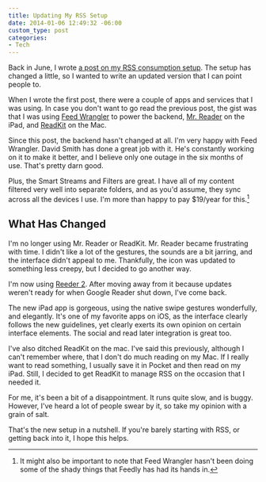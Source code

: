 ```yaml
---
title: Updating My RSS Setup
date: 2014-01-06 12:49:32 -06:00
custom_type: post
categories:
- Tech
---
```


Back in June, I wrote [a post on my RSS consumption setup](https://ttimsmith.com/2013/06/a-new-rss-setup). The setup has changed a little, so I wanted to write an updated version that I can point people to.

When I wrote the first post, there were a couple of apps and services that I was using. In case you don't want to go read the previous post, the gist was that I was using [Feed Wrangler](https://feedwrangler.net/) to power the backend, [Mr. Reader](http://www.curioustimes.de/mrreader/) on the iPad, and [ReadKit](http://readkitapp.com/) on the Mac.

Since this post, the backend hasn't changed at all. I'm very happy with Feed Wrangler. David Smith has done a great job with it. He's constantly working on it to make it better, and I believe only one outage in the six months of use. That's pretty darn good.

Plus, the Smart Streams and Filters are great. I have all of my content filtered very well into separate folders, and as you'd assume, they sync across all the devices I use. I'm more than happy to pay $19/year for this.[^1]

## What Has Changed
I'm no longer using Mr. Reader or ReadKit. Mr. Reader became frustrating with time. I didn't like a lot of the gestures, the sounds are a bit jarring, and the interface didn't appeal to me. Thankfully, the icon was updated to something less creepy, but I decided to go another way.

I'm now using [Reeder 2](http://reederapp.com/ios). After moving away from it because updates weren't ready for when Google Reader shut down, I've come back.

The new iPad app is gorgeous, using the native swipe gestures wonderfully, and elegantly. It's one of my favorite apps on iOS, as the interface clearly follows the new guidelines, yet clearly exerts its own opinion on certain interface elements. The social and read later integration is great too.

I've also ditched ReadKit on the mac. I've said this previously, although I can't remember where, that I don't do much reading on my Mac. If I really want to read something, I usually save it in Pocket and then read on my iPad. Still, I decided to get ReadKit to manage RSS on the occasion that I needed it.

For me, it's been a bit of a disappointment. It runs quite slow, and is buggy. However, I've heard a lot of people swear by it, so take my opinion with a grain of salt.

That's the new setup in a nutshell. If you're barely starting with RSS, or getting back into it, I hope this helps.

[^1]: It might also be important to note that Feed Wrangler hasn't been doing some of the shady things that Feedly has had its hands in.
